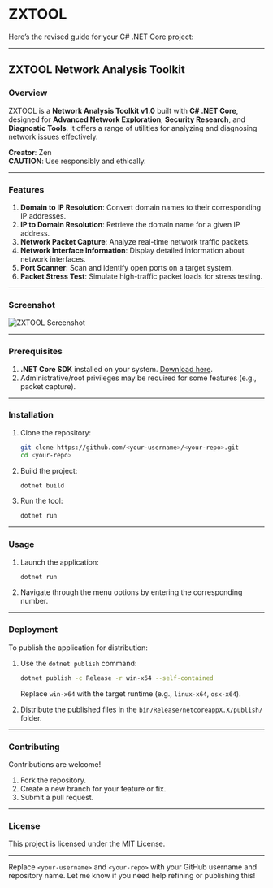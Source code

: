 # ZXTOOL
Here’s the revised guide for your C# .NET Core project:

---

## ZXTOOL Network Analysis Toolkit

### Overview

ZXTOOL is a **Network Analysis Toolkit v1.0** built with **C# .NET Core**, designed for **Advanced Network Exploration**, **Security Research**, and **Diagnostic Tools**. It offers a range of utilities for analyzing and diagnosing network issues effectively.

**Creator**: Zen  
**CAUTION**: Use responsibly and ethically.

---

### Features

1. **Domain to IP Resolution**: Convert domain names to their corresponding IP addresses.
2. **IP to Domain Resolution**: Retrieve the domain name for a given IP address.
3. **Network Packet Capture**: Analyze real-time network traffic packets.
4. **Network Interface Information**: Display detailed information about network interfaces.
5. **Port Scanner**: Scan and identify open ports on a target system.
6. **Packet Stress Test**: Simulate high-traffic packet loads for stress testing.

---

### Screenshot

![ZXTOOL Screenshot](image.png)

---

### Prerequisites

1. **.NET Core SDK** installed on your system. [Download here](https://dotnet.microsoft.com/download).
2. Administrative/root privileges may be required for some features (e.g., packet capture).

---

### Installation

1. Clone the repository:
   ```bash
   git clone https://github.com/<your-username>/<your-repo>.git
   cd <your-repo>
   ```

2. Build the project:
   ```bash
   dotnet build
   ```

3. Run the tool:
   ```bash
   dotnet run
   ```

---

### Usage

1. Launch the application:
   ```bash
   dotnet run
   ```

2. Navigate through the menu options by entering the corresponding number.

---

### Deployment

To publish the application for distribution:

1. Use the `dotnet publish` command:
   ```bash
   dotnet publish -c Release -r win-x64 --self-contained
   ```
   Replace `win-x64` with the target runtime (e.g., `linux-x64`, `osx-x64`).

2. Distribute the published files in the `bin/Release/netcoreappX.X/publish/` folder.

---

### Contributing

Contributions are welcome!  
1. Fork the repository.  
2. Create a new branch for your feature or fix.  
3. Submit a pull request.

---

### License

This project is licensed under the MIT License.

---

Replace `<your-username>` and `<your-repo>` with your GitHub username and repository name. Let me know if you need help refining or publishing this!
